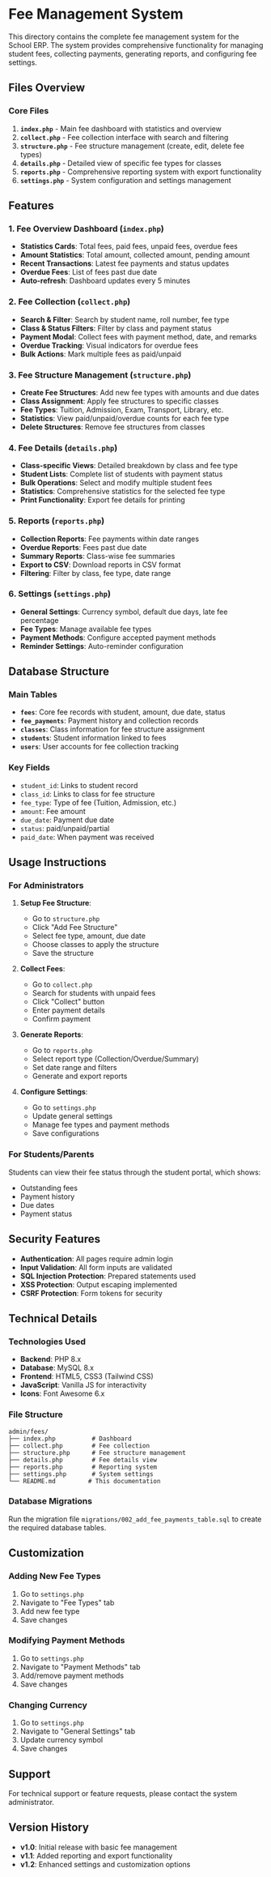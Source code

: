 # Fee Management System

This directory contains the complete fee management system for the School ERP. The system provides comprehensive functionality for managing student fees, collecting payments, generating reports, and configuring fee settings.

## Files Overview

### Core Files

1. **`index.php`** - Main fee dashboard with statistics and overview
2. **`collect.php`** - Fee collection interface with search and filtering
3. **`structure.php`** - Fee structure management (create, edit, delete fee types)
4. **`details.php`** - Detailed view of specific fee types for classes
5. **`reports.php`** - Comprehensive reporting system with export functionality
6. **`settings.php`** - System configuration and settings management

## Features

### 1. Fee Overview Dashboard (`index.php`)

- **Statistics Cards**: Total fees, paid fees, unpaid fees, overdue fees
- **Amount Statistics**: Total amount, collected amount, pending amount
- **Recent Transactions**: Latest fee payments and status updates
- **Overdue Fees**: List of fees past due date
- **Auto-refresh**: Dashboard updates every 5 minutes

### 2. Fee Collection (`collect.php`)

- **Search & Filter**: Search by student name, roll number, fee type
- **Class & Status Filters**: Filter by class and payment status
- **Payment Modal**: Collect fees with payment method, date, and remarks
- **Overdue Tracking**: Visual indicators for overdue fees
- **Bulk Actions**: Mark multiple fees as paid/unpaid

### 3. Fee Structure Management (`structure.php`)

- **Create Fee Structures**: Add new fee types with amounts and due dates
- **Class Assignment**: Apply fee structures to specific classes
- **Fee Types**: Tuition, Admission, Exam, Transport, Library, etc.
- **Statistics**: View paid/unpaid/overdue counts for each fee type
- **Delete Structures**: Remove fee structures from classes

### 4. Fee Details (`details.php`)

- **Class-specific Views**: Detailed breakdown by class and fee type
- **Student Lists**: Complete list of students with payment status
- **Bulk Operations**: Select and modify multiple student fees
- **Statistics**: Comprehensive statistics for the selected fee type
- **Print Functionality**: Export fee details for printing

### 5. Reports (`reports.php`)

- **Collection Reports**: Fee payments within date ranges
- **Overdue Reports**: Fees past due date
- **Summary Reports**: Class-wise fee summaries
- **Export to CSV**: Download reports in CSV format
- **Filtering**: Filter by class, fee type, date range

### 6. Settings (`settings.php`)

- **General Settings**: Currency symbol, default due days, late fee percentage
- **Fee Types**: Manage available fee types
- **Payment Methods**: Configure accepted payment methods
- **Reminder Settings**: Auto-reminder configuration

## Database Structure

### Main Tables

- **`fees`**: Core fee records with student, amount, due date, status
- **`fee_payments`**: Payment history and collection records
- **`classes`**: Class information for fee structure assignment
- **`students`**: Student information linked to fees
- **`users`**: User accounts for fee collection tracking

### Key Fields

- `student_id`: Links to student record
- `class_id`: Links to class for fee structure
- `fee_type`: Type of fee (Tuition, Admission, etc.)
- `amount`: Fee amount
- `due_date`: Payment due date
- `status`: paid/unpaid/partial
- `paid_date`: When payment was received

## Usage Instructions

### For Administrators

1. **Setup Fee Structure**:

   - Go to `structure.php`
   - Click "Add Fee Structure"
   - Select fee type, amount, due date
   - Choose classes to apply the structure
   - Save the structure

2. **Collect Fees**:

   - Go to `collect.php`
   - Search for students with unpaid fees
   - Click "Collect" button
   - Enter payment details
   - Confirm payment

3. **Generate Reports**:

   - Go to `reports.php`
   - Select report type (Collection/Overdue/Summary)
   - Set date range and filters
   - Generate and export reports

4. **Configure Settings**:
   - Go to `settings.php`
   - Update general settings
   - Manage fee types and payment methods
   - Save configurations

### For Students/Parents

Students can view their fee status through the student portal, which shows:

- Outstanding fees
- Payment history
- Due dates
- Payment status

## Security Features

- **Authentication**: All pages require admin login
- **Input Validation**: All form inputs are validated
- **SQL Injection Protection**: Prepared statements used
- **XSS Protection**: Output escaping implemented
- **CSRF Protection**: Form tokens for security

## Technical Details

### Technologies Used

- **Backend**: PHP 8.x
- **Database**: MySQL 8.x
- **Frontend**: HTML5, CSS3 (Tailwind CSS)
- **JavaScript**: Vanilla JS for interactivity
- **Icons**: Font Awesome 6.x

### File Structure

```
admin/fees/
├── index.php          # Dashboard
├── collect.php        # Fee collection
├── structure.php      # Fee structure management
├── details.php        # Fee details view
├── reports.php        # Reporting system
├── settings.php       # System settings
└── README.md         # This documentation
```

### Database Migrations

Run the migration file `migrations/002_add_fee_payments_table.sql` to create the required database tables.

## Customization

### Adding New Fee Types

1. Go to `settings.php`
2. Navigate to "Fee Types" tab
3. Add new fee type
4. Save changes

### Modifying Payment Methods

1. Go to `settings.php`
2. Navigate to "Payment Methods" tab
3. Add/remove payment methods
4. Save changes

### Changing Currency

1. Go to `settings.php`
2. Navigate to "General Settings" tab
3. Update currency symbol
4. Save changes

## Support

For technical support or feature requests, please contact the system administrator.

## Version History

- **v1.0**: Initial release with basic fee management
- **v1.1**: Added reporting and export functionality
- **v1.2**: Enhanced settings and customization options
